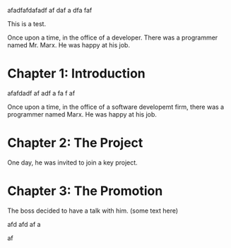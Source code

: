 afadfafdafadf
af
daf
a
dfa
faf

This is a test.

Once upon a time, in the office of a developer.
There was a programmer named Mr. Marx.
He was happy at his job.

# Chapter 1: Introduction

afafdadf
af
adf
a
fa
f
af

Once upon a time, in the office of a software developemt firm, there was a programmer named Marx. He was happy at his job.

# Chapter 2: The Project
One day, he was invited to join a key project.

# Chapter 3: The Promotion
The boss decided to have a talk with him.
(some text here)

afd
afd
af
a

af